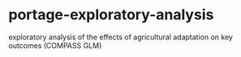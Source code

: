 # portage-exploratory-analysis
exploratory analysis of the effects of agricultural adaptation on key outcomes (COMPASS GLM)
